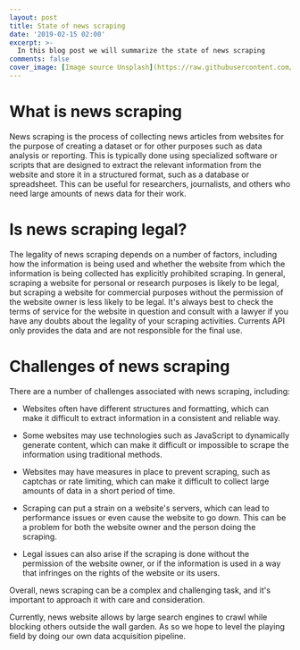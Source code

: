 ```yaml
---
layout: post
title: State of news scraping
date: '2019-02-15 02:00'
excerpt: >-
  In this blog post we will summarize the state of news scraping
comments: false
cover_image: [Image source Unsplash](https://raw.githubusercontent.com/currentslab/currentslab.github.io/master/img/brian-mcgowan-YDDnFThf48g-unsplash.jpg)
---
```


# What is news scraping

News scraping is the process of collecting news articles from websites for the purpose of creating a dataset or for other purposes such as data analysis or reporting. This is typically done using specialized software or scripts that are designed to extract the relevant information from the website and store it in a structured format, such as a database or spreadsheet. This can be useful for researchers, journalists, and others who need large amounts of news data for their work.

# Is news scraping legal?

The legality of news scraping depends on a number of factors, including how the information is being used and whether the website from which the information is being collected has explicitly prohibited scraping. In general, scraping a website for personal or research purposes is likely to be legal, but scraping a website for commercial purposes without the permission of the website owner is less likely to be legal. It's always best to check the terms of service for the website in question and consult with a lawyer if you have any doubts about the legality of your scraping activities. Currents API only provides the data and are not responsible for the final use.

# Challenges of news scraping

There are a number of challenges associated with news scraping, including:

*   Websites often have different structures and formatting, which can make it difficult to extract information in a consistent and reliable way.

*    Some websites may use technologies such as JavaScript to dynamically generate content, which can make it difficult or impossible to scrape the information using traditional methods.

*    Websites may have measures in place to prevent scraping, such as captchas or rate limiting, which can make it difficult to collect large amounts of data in a short period of time.

*    Scraping can put a strain on a website's servers, which can lead to performance issues or even cause the website to go down. This can be a problem for both the website owner and the person doing the scraping.

*    Legal issues can also arise if the scraping is done without the permission of the website owner, or if the information is used in a way that infringes on the rights of the website or its users.

Overall, news scraping can be a complex and challenging task, and it's important to approach it with care and consideration.


Currently, news website allows by large search engines to crawl while blocking others outside the wall garden. As so we hope to level the playing field by doing our own data acquisition pipeline.


